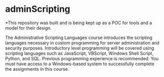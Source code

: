 # adminScripting

*This repository was built and is being kept up as a POC for tools and a model for their design.

The Administrative Scripting Languages course introduces the scripting languages necessary in custom programming for server administration and security purposes. 
Introductory level programming will be covered using scripting languages such as JavaScript, VBScript, Windows Shell Script, Python, and SQL. 
Previous programming experience is recommended. 
You must have access to a Windows-based system to successfully complete the assignments in this course.